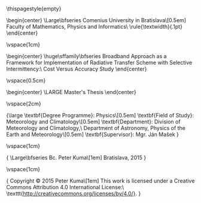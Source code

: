 \thispagestyle{empty}

\begin{center}
\Large\bfseries
Comenius University in Bratislava\\[0.5em]
Faculty of Mathematics, Physics and Informatics\\
\rule{\textwidth}{.1pt}
\end{center}

\vspace{1cm}

\begin{center}
\huge\sffamily\bfseries
Broadband Approach as a Framework
for Implementation of Radiative Transfer
Scheme with Selective Intermittency:\\
Cost Versus Accuracy Study
\end{center}

\vspace{0.5cm}

\begin{center}
\LARGE
Master's Thesis
\end{center}

\vspace{2cm}

{\large
\textbf{Degree Programme}: Physics\\[0.5em]
\textbf{Field of Study}: Meteorology and Climatology\\[0.5em]
\textbf{Department}: Division of Meteorology and Climatology,\\
            Department of Astronomy, Physics of the Earth and Meteorology\\[0.5em]
\textbf{Supervisor}: Mgr. Ján Mašek
}

\vspace{1cm}

{
\Large\bfseries
Bc. Peter Kuma\\[1em]
Bratislava, 2015
}

\vspace{1cm}

{
  Copyright © 2015 Peter Kuma\\[1em]
  This work is licensed under a Creative Commons Attribution 4.0 International
  License:\\
  \texttt{http://creativecommons.org/licenses/by/4.0/}.
}
